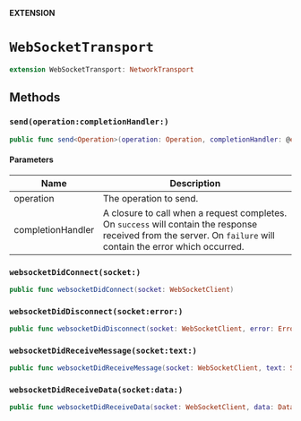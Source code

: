 **EXTENSION**

# `WebSocketTransport`
```swift
extension WebSocketTransport: NetworkTransport
```

## Methods
### `send(operation:completionHandler:)`

```swift
public func send<Operation>(operation: Operation, completionHandler: @escaping (_ result: Result<GraphQLResponse<Operation>,Error>) -> Void) -> Cancellable
```

#### Parameters

| Name | Description |
| ---- | ----------- |
| operation | The operation to send. |
| completionHandler | A closure to call when a request completes. On `success` will contain the response received from the server. On `failure` will contain the error which occurred. |

### `websocketDidConnect(socket:)`

```swift
public func websocketDidConnect(socket: WebSocketClient)
```

### `websocketDidDisconnect(socket:error:)`

```swift
public func websocketDidDisconnect(socket: WebSocketClient, error: Error?)
```

### `websocketDidReceiveMessage(socket:text:)`

```swift
public func websocketDidReceiveMessage(socket: WebSocketClient, text: String)
```

### `websocketDidReceiveData(socket:data:)`

```swift
public func websocketDidReceiveData(socket: WebSocketClient, data: Data)
```
